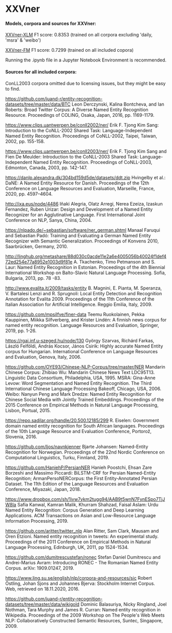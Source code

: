 # XXVner
#### Models, corpora and sources for XXVner:
[XXVner-XLM](https://drive.google.com/file/d/10txivO02tKV7kXT6ja9VnGfgRhZG10nD) F1 score: 0.8353 (trained on all corpora excluding 'daily, 'msra' & 'weibo')

[XXVner-FM](https://drive.google.com/file/d/1ViwtJVWgTrBNrojNc9VKd3GplvYK7vT1)  F1 score: 0.7299 (trained on all included copora)

Running the .ipynb file in a Jupyter Notebook Environment is recommended.

#### Sources for all included corpora:

ConLL2003 corpora omitted due to licensing issues, but they might be easy to find.

https://github.com/juand-r/entity-recognition-datasets/tree/master/data/BTC 
Leon Derczynski, Kalina Bontcheva, and Ian Roberts: Broad Twitter Corpus: A Diverse Named Entity Recognition Resource. Proceedings of COLING, Osaka, Japan, 2016, pp. 1169-1179.

https://www.clips.uantwerpen.be/conll2002/ner/ 
Erik F. Tjong Kim Sang: Introduction to the CoNLL-2002 Shared Task: Language-Independent Named Entity Recognition. Proceedings of CoNLL-2002, Taipei, Taiwan, 2002, pp. 155-158.

https://www.clips.uantwerpen.be/conll2003/ner/ 
Erik F. Tjong Kim Sang and Fien De Meulder: Introduction to the CoNLL-2003 Shared Task: Language-Independent Named Entity Recognition. Proceedings of CoNLL-2003, Edmonton, Canada, 2003, pp. 142-147.

https://danlp.alexandra.dk/304bd159d5de/datasets/ddt.zip
Hvingelby et al.: DaNE: A Named Entity Resource for Danish. Proceedings of the 12th Conference on Language Resources and Evaluation, Marseille, France, 2020, pp. 4597–4604.

http://ixa.eus/node/4486
Iñaki Alegria, Olatz Arregi, Nerea Ezeiza, Izaskun Fernandez, Ruben Urizar: Design and Development of a Named Entity Recognizer for an Agglutinative Language. First International Joint Conference on NLP, Sanya, China, 2004.

https://nlpado.de/~sebastian/software/ner_german.shtml
Manaal Faruqui and Sebastian Padó: Training and Evaluating a German Named Entity Recognizer with Semantic Generalization. Proceedings of Konvens 2010, Saarbrücken, Germany, 2010.

http://linghub.org/metashare/88d030c0acde11e2a6e4005056b40024f1def472ed254e77a8952e1003d9f81e 
A. Tkachenko, Timo Petmanson and S. Laur: Named Entity Recognition in Estonian. Proceedings of the 4th Biennial International Workshop on Balto-Slavic Natural Language Processing. Sofia, Bulgaria, 2013, pp. 78 -83.

http://www.evalita.it/2009/tasks/entity 
B. Magnini, E. Pianta, M. Speranza, V. Bartalesi Lenzi and R. Sprugnoli: Local Entity Detection and Recognition Annotation for Evalita 2009. Proceedings of the 11th Conference of the Italian Association for Artificial Intelligence. Reggio Emilia, Italy, 2009.

https://github.com/mpsilfve/finer-data 
Teemu Ruokolainen, Pekka Kauppinen, Miikka Silfverberg, and Krister Lindén: A finnish news corpus for named entity recognition. Language Resources and Evaluation, Springer, 2019, pp. 1-26.

https://rgai.inf.u-szeged.hu/node/130 
György Szarvas, Richárd Farkas, László Felföldi, András Kocsor, János Csirik: Highly accurate Named Entity corpus for Hungarian. International Conference on Language Resources and Evaluation, Genova, Italy, 2006.

https://github.com/OYE93/Chinese-NLP-Corpus/tree/master/NER
Mandarin Chinese Corpus: Zhibiao Wu: Mandarin Chinese News Text LDC95T13. Linguistic Data Consortium, Philadelphia, USA, 1995.
MSRA: Gina-Anne Levow: Word Segmentation and Named Entity Recognition. The Third International Chinese Language Processing Bakeoff, Chicago, USA, 2006.
Weibo: Nanyun Peng and Mark Dredze: Named Entity Recognition for Chinese Social Media with Jointly Trained Embeddings. Proceedings of the 2015 Conference on Empirical Methods in Natural Language Processing, Lisbon, Portual, 2015.

https://repo.sadilar.org/handle/20.500.12185/299 
R. Eiselen: Government domain named entity recognition for South African languages. Proceedings of the 10th Language Resource and Evaluation Conference, Portorož, Slovenia, 2016.

https://github.com/ljos/navnkjenner
Bjarte Johansen: Named-Entity Recognition for Norwegian. Proceedings of the 22nd Nordic Conference on Computational Linguistics, Turku, Finnland, 2019.

https://github.com/HaniehP/PersianNER 
Hanieh Poostchi, Ehsan Zare Borzeshi and Massimo Piccardi: BiLSTM-CRF for Persian Named-Entity Recognition; ArmanPersoNERCorpus: the First Entity-Annotated Persian Dataset. The 11th Edition of the Language Resources and Evaluation Conference, Miyazaki, Japan, 2018.

https://www.dropbox.com/sh/1ivw7ykm2tugg94/AAB9t5wnN7FynESpo7TjJW8la 
Safia Kanwal, Kamran Malik, Khurram Shahzad, Faisal Aslam: Urdu Named Entity Recognition: Corpus Generation and Deep Learning Applications. ACM Transactions on Asian and Low-Resource Language Information Processing, 2019.

https://github.com/aritter/twitter_nlp 
Alan Ritter, Sam Clark, Mausam and Oren Etzioni. Named entity recognition in tweets: An experimental study. Proceedings of the 2011 Conference on Empirical Methods in Natural Language Processing, Edinburgh, UK, 2011, pp 1524-1534.

https://github.com/dumitrescustefan/ronec 
Stefan Daniel Dumitrescu and Andrei-Marius Avram: Introducing RONEC - The Romanian Named Entity Corpus. arXiv: 1909.01247, 2019.

https://www.ling.su.se/english/nlp/corpora-and-resources/sic 
Robert Östling, Johan Sjons and Johannes Bjerva: Stockholm Internet Corpus. Web, retrieved on 18.11.2020, 2016.

https://github.com/juand-r/entity-recognition-datasets/tree/master/data/wikigold
Dominic Balasuriya, Nicky Ringland, Joel Nothman, Tara Murphy and James R. Curran: Named entity recognition in Wikipedia. Proceedings of the 2009 Workshop on The People's Web Meets NLP: Collaboratively Constructed Semantic Resources, Suntec, Singapore, 2009.
